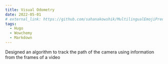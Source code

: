 ```yaml
---
title: Visual Odometry
date: 2022-05-01
# external_link: https://github.com/sahanakowshik/MultilingualEmojiPrediction
tags:
  - Hugo
  - Wowchemy
  - Markdown
---
```


Designed an algorithm to track the path of the camera using information from the frames of a video

<!--more-->
